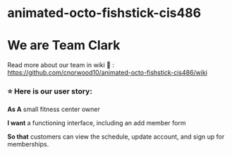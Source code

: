 
# animated-octo-fishstick-cis486
<h1>We are Team Clark</h1>

Read more about our team in wiki 📖 : https://github.com/cnorwood10/animated-octo-fishstick-cis486/wiki

<h3>⭐ Here is our user story:  </h3>

**As A** small fitness center owner

**I want** a functioning interface, including an add member form

**So that** customers can view the schedule, update account, and sign up for memberships.


